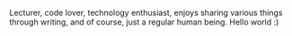 Lecturer, code lover, technology enthusiast, enjoys sharing various things through writing, and of course, just a regular human being. Hello world :)

<!---
fandipres/fandipres is a ✨ special ✨ repository because its `README.md` (this file) appears on your GitHub profile.
You can click the Preview link to take a look at your changes.
--->
